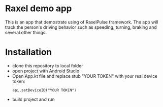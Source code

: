 # Raxel demo app

This is an app that demostrate using of RaxelPulse framework. The app will track the person's driving behavior such as speeding, turning, braking and several other things.

# Installation
  - clone this repository to local folder
  - open project with Android Studio
  - Open App.kt file and replace stub "YOUR TOKEN" with your real device token:
    ```
    api.setDeviceID("YOUR TOKEN")
    ```
  - build project and run